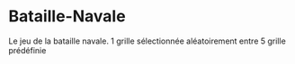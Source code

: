 # Bataille-Navale
Le jeu de la bataille navale.
1 grille sélectionnée aléatoirement entre 5 grille prédéfinie
